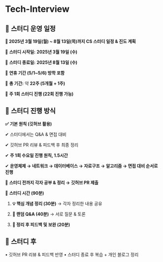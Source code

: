 # Tech-Interview

## **📌  스터디 운영 일정**
**🚀 2025년 3월 19일(월) ~ 8월 13일(목)까지 CS 스터디 일정 & 진도 계획**

📅 **스터디 시작일:** **2025년 3월 19일 (수)**

📅 **스터디 종료일:** **2025년 8월 13일 (수)**


📌 **연휴 기간 (5/1~5/6) 방학 포함**

📌 **총 기간:** 약 **22주 (5개월 + 1주)**

📌 **주 1회 스터디 진행 (22회 진행 가능)**

## **📌  스터디 진행 방식**

**✅ 기본 원칙 (깃허브 활용)**

✔ 스터디에서는 Q&A & 면접 대비

✔ 깃허브 PR 리뷰 & 피드백 후 최종 정리

✔  **주 1회 수요일 진행 원칙, 1.5시간**

✔ **운영체제 → 네트워크 → 데이터베이스 → 자료구조 → 알고리즘 → 면접 대비 순서로 진행**

📌 **스터디 전까지 각자 공부 & 정리 → 깃허브 PR 제출**

📌 **스터디 시간 (90분)**

1. **💡 핵심 개념 정리 (30분)** → 각자 정리한 내용 공유

2. **💬 랜덤 Q&A (40분)** → 서로 질문 & 토론

3. **📝 정리 후 피드백 및 보완 (20분)**

## 📌 **스터디 후**

• 깃허브 PR 리뷰 & 피드백 반영
• 스터디 종료 후 복습 + 개인 블로그 정리
